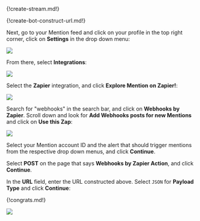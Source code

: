 {!create-stream.md!}

{!create-bot-construct-url.md!}

Next, go to your Mention feed and click on your profile in the
top right corner, click on **Settings** in the drop down menu:

![](/static/images/integrations/mention/001.png)

From there, select **Integrations**:

![](/static/images/integrations/mention/002.png)

Select the **Zapier** integration, and click
**Explore Mention on Zapier!**:

![](/static/images/integrations/mention/003.png)

Search for "webhooks" in the search bar, and click on
**Webhooks by Zapier**. Scroll down and look for
**Add Webhooks posts for new Mentions** and click on
**Use this Zap**:

![](/static/images/integrations/mention/004.png)

Select your Mention account ID and the alert that should trigger
mentions from the respective drop down menus, and click **Continue**.

Select **POST** on the page that says **Webhooks by Zapier Action**,
and click **Continue**.

In the **URL** field, enter the URL constructed above. Select `JSON`
for **Payload Type** and click **Continue**:

{!congrats.md!}

![](/static/images/integrations/mention/005.png)
